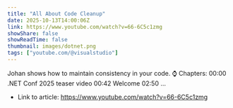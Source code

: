 ```yaml
---
title: "All About Code Cleanup"
date: 2025-10-13T14:00:06Z
link: https://www.youtube.com/watch?v=66-6C5c1zmg
showShare: false
showReadTime: false
thumbnail: images/dotnet.png
tags: ["youtube.com/@visualstudio"]
---
```

Johan shows how to maintain consistency in your code. ⌚ Chapters: 00:00 .NET Conf 2025 teaser video 00:42 Welcome 02:50 ...

- Link to article: https://www.youtube.com/watch?v=66-6C5c1zmg
